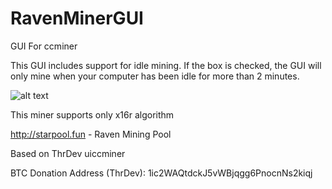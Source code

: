 # RavenMinerGUI
GUI For ccminer 


This GUI includes support for idle mining. If the box is checked, the GUI will only mine when your computer has been idle for more than 2 minutes.

![alt text](https://lh3.googleusercontent.com/-CPR3vhasxko/Wubm_uH0L_I/AAAAAAAABBI/tXBWllG9WfkOnueMRfxR43EghxWknOLyACL0BGAYYCw/h792/minergui.jpg)

This miner supports only x16r algorithm

http://starpool.fun - Raven Mining Pool



Based on ThrDev uiccminer

BTC Donation Address (ThrDev): 1ic2WAQtdckJ5vWBjqgg6PnocnNs2kiqj

